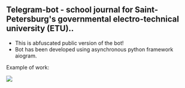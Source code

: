 ## Telegram-bot - school journal for Saint-Petersburg's governmental electro-technical university (ETU)..
- This is abfuscated public version of the bot!
- Bot has been developed using asynchronous python framework aiogram.

Example of work: 

![](https://user-images.githubusercontent.com/81633779/204255718-1d0bd704-5f80-4add-ba7f-6a85fe77d9ec.gif)
